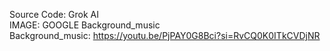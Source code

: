 Source Code: Grok AI  
IMAGE: GOOGLE Background_music  
Background_music: https://youtu.be/PjPAY0G8Bci?si=RvCQ0K0ITkCVDjNR  
